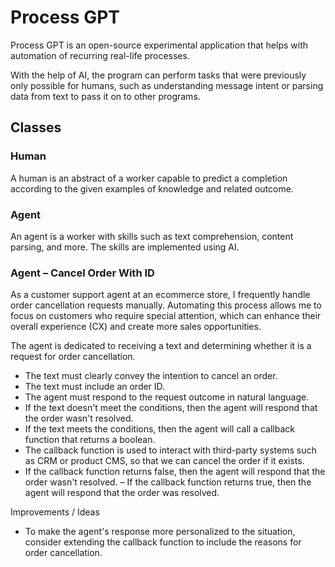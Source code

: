 # Process GPT
Process GPT is an open-source experimental application that helps with automation of recurring real-life processes. 

With the help of AI, the program can perform tasks that were previously only possible for humans, such as understanding message intent or parsing data from text to pass it on to other programs. 

## Classes
### Human
A human is an abstract of a worker capable to predict a completion according to the given examples of knowledge and related outcome.

### Agent
An agent is a worker with skills such as text comprehension, content parsing, and more. The skills are implemented using AI. 

### Agent – Cancel Order With ID
As a customer support agent at an ecommerce store, I frequently handle order cancellation requests manually. Automating this process allows me to focus on customers who require special attention, which can enhance their overall experience (CX) and create more sales opportunities.

The agent is dedicated to receiving a text and determining whether it is a request for order cancellation.
- The text must clearly convey the intention to cancel an order. 
- The text must include an order ID. 
- The agent must respond to the request outcome in natural language. 
- If the text doesn't meet the conditions, then the agent will respond that the order wasn't resolved. 
- If the text meets the conditions, then the agent will call a callback function that returns a boolean. 
- The callback function is used to interact with third-party systems such as CRM or product CMS, so that we can cancel the order if it exists.
- If the callback function returns false, then the agent will respond that the order wasn't resolved. 
– If the callback function returns true, then the agent will respond that the order was resolved. 

Improvements / Ideas
- To make the agent's response more personalized to the situation, consider extending the callback function to include the reasons for order cancellation.